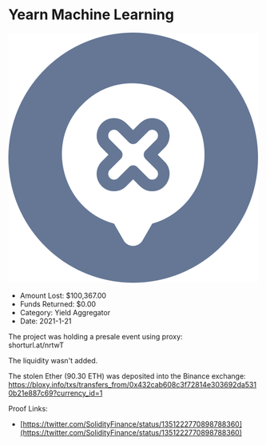 # Yearn Machine Learning
![Yearn Machine Learning](/rektimages/Yearn-Machine-Learning.png)
- Amount Lost: $100,367.00
- Funds Returned: $0.00
- Category: Yield Aggregator
- Date: 2021-1-21

The project was holding a presale event using proxy:  
shorturl.at/nrtwT  
  
The liquidity wasn't added.  
  
The stolen Ether (90.30 ETH) was deposited into the Binance exchange:  
https://bloxy.info/txs/transfers_from/0x432cab608c3f72814e303692da5310b21e887c69?currency_id=1


Proof Links:
- [https://twitter.com/SolidityFinance/status/1351222770898788360](https://twitter.com/SolidityFinance/status/1351222770898788360)


